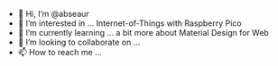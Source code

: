- 👋 Hi, I’m @abseaur
- 👀 I’m interested in ... Internet-of-Things with Raspberry Pico 
- 🌱 I’m currently learning ... a bit more about Material Design for Web
- 💞️ I’m looking to collaborate on ...
- 📫 How to reach me ...

<!---
abseaur/abseaur is a ✨ special ✨ repository because its `README.md` (this file) appears on your GitHub profile.
You can click the Preview link to take a look at your changes.
--->
